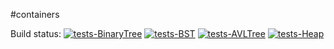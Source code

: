 #containers

Build status:
[![tests-BinaryTree](https://github.com/agulati18/week08/actions/workflows/tests-binarytree.yml/badge.svg)](https://github.com/agulati18/week08/actions/workflows/tests-binarytree.yml)
[![tests-BST](https://github.com/agulati18/week08/workflows/tests-BST/badge.svg)](https://github.com/agulati18/week08/actions?query=workflow%3Atests-BST)
[![tests-AVLTree](https://github.com/agulati18/week08/actions/workflows/tests-AVLTree.yml/badge.svg)](https://github.com/agulati18/week08/actions/workflows/tests-AVLTree.yml)
[![tests-Heap](https://github.com/agulati18/week08/actions/workflows/tests-Heap.yml/badge.svg)](https://github.com/agulati18/week08/actions/workflows/tests-Heap.yml)
